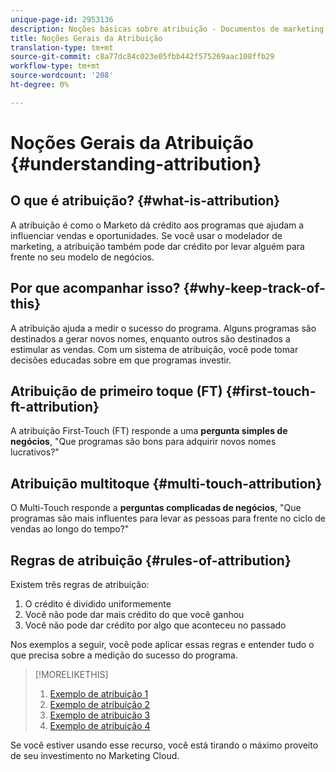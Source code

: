 ```yaml
---
unique-page-id: 2953136
description: Noções básicas sobre atribuição - Documentos de marketing - Documentação do produto
title: Noções Gerais da Atribuição
translation-type: tm+mt
source-git-commit: c8a77dc84c023e05fbb442f575269aac108ffb29
workflow-type: tm+mt
source-wordcount: '208'
ht-degree: 0%

---
```



# Noções Gerais da Atribuição {#understanding-attribution}

## O que é atribuição? {#what-is-attribution}

A atribuição é como o Marketo dá crédito aos programas que ajudam a influenciar vendas e oportunidades. Se você usar o modelador de marketing, a atribuição também pode dar crédito por levar alguém para frente no seu modelo de negócios.

## Por que acompanhar isso? {#why-keep-track-of-this}

A atribuição ajuda a medir o sucesso do programa. Alguns programas são destinados a gerar novos nomes, enquanto outros são destinados a estimular as vendas. Com um sistema de atribuição, você pode tomar decisões educadas sobre em que programas investir.

## Atribuição de primeiro toque (FT) {#first-touch-ft-attribution}

A atribuição First-Touch (FT) responde a uma **pergunta simples de negócios**, &quot;Que programas são bons para adquirir novos nomes lucrativos?&quot;

## Atribuição multitoque {#multi-touch-attribution}

O Multi-Touch responde a **perguntas complicadas de negócios**, &quot;Que programas são mais influentes para levar as pessoas para frente no ciclo de vendas ao longo do tempo?&quot;

## Regras de atribuição {#rules-of-attribution}

Existem três regras de atribuição:

1. O crédito é dividido uniformemente
1. Você não pode dar mais crédito do que você ganhou
1. Você não pode dar crédito por algo que aconteceu no passado

Nos exemplos a seguir, você pode aplicar essas regras e entender tudo o que precisa sobre a medição do sucesso do programa.

>[!MORELIKETHIS]
>
>1. [Exemplo de atribuição 1](/help/marketo/product-docs/reporting/revenue-cycle-analytics/revenue-tools/attribution/attribution-example-1.md)
>1. [Exemplo de atribuição 2](/help/marketo/product-docs/reporting/revenue-cycle-analytics/revenue-tools/attribution/attribution-example-2.md)
>1. [Exemplo de atribuição 3](/help/marketo/product-docs/reporting/revenue-cycle-analytics/revenue-tools/attribution/attribution-example-3.md)
>1. [Exemplo de atribuição 4](/help/marketo/product-docs/reporting/revenue-cycle-analytics/revenue-tools/attribution/attribution-example-4.md)


Se você estiver usando esse recurso, você está tirando o máximo proveito de seu investimento no Marketing Cloud.
